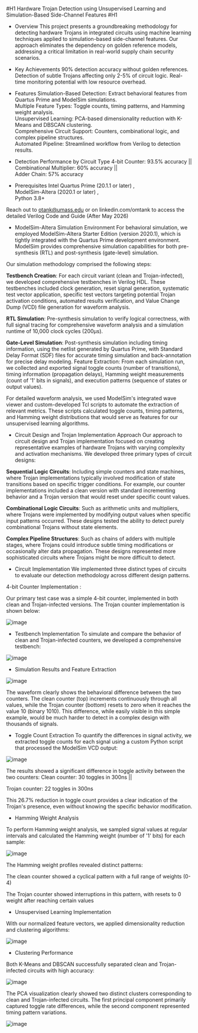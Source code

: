 #H1 Hardware Trojan Detection using Unsupervised Learning and Simulation-Based Side-Channel Features #H1



* Overview
This project presents a groundbreaking methodology for detecting hardware Trojans in integrated circuits using machine learning techniques applied to simulation-based side-channel features. Our approach eliminates the dependency on golden reference models, addressing a critical limitation in real-world supply chain security scenarios.

* Key Achievements
90% detection accuracy without golden references.
Detection of subtle Trojans affecting only 2-5% of circuit logic.
Real-time monitoring potential with low resource overhead.

* Features
Simulation-Based Detection: Extract behavioral features from Quartus Prime and ModelSim simulations.  
Multiple Feature Types: Toggle counts, timing patterns, and Hamming weight analysis.  
Unsupervised Learning: PCA-based dimensionality reduction with K-Means and DBSCAN clustering.  
Comprehensive Circuit Support: Counters, combinational logic, and complex pipeline structures.  
Automated Pipeline: Streamlined workflow from Verilog to detection results.  

* Detection Performance by Circuit Type
4-bit Counter: 93.5% accuracy ||  
Combinational Multiplier: 60% accuracy ||  
Adder Chain: 57% accuracy  

* Prerequisites
Intel Quartus Prime (20.1.1 or later) ,  
ModelSim-Altera (2020.1 or later) ,  
Python 3.8+   


Reach out to otank@umass.edu or on linkedin.com/omtank to access the detailed Verilog Code and Guide (After May 2026)

* ModelSim-Altera Simulation Environment
For behavioral simulation, we employed ModelSim-Altera Starter Edition (version 2020.1), which is tightly integrated with the Quartus Prime development environment. ModelSim provides comprehensive simulation capabilities for both pre-synthesis (RTL) and post-synthesis (gate-level) simulation.

Our simulation methodology comprised the following steps:

**Testbench Creation**: For each circuit variant (clean and Trojan-infected), we developed comprehensive testbenches in Verilog HDL. These testbenches included clock generation, reset signal generation, systematic test vector application, specific test vectors targeting potential Trojan activation conditions, automated results verification, and Value Change Dump (VCD) file generation for waveform analysis.

**RTL Simulation**: Pre-synthesis simulation to verify logical correctness, with full signal tracing for comprehensive waveform analysis and a simulation runtime of 10,000 clock cycles (200μs).

**Gate-Level Simulation**: Post-synthesis simulation including timing information, using the netlist generated by Quartus Prime, with Standard Delay Format (SDF) files for accurate timing simulation and back-annotation for precise delay modeling.
Feature Extraction: From each simulation run, we collected and exported signal toggle counts (number of transitions), timing information (propagation delays), Hamming weight measurements (count of '1' bits in signals), and execution patterns (sequence of states or output values).

For detailed waveform analysis, we used ModelSim's integrated wave viewer and custom-developed Tcl scripts to automate the extraction of relevant metrics. These scripts calculated toggle counts, timing patterns, and Hamming weight distributions that would serve as features for our unsupervised learning algorithms.

* Circuit Design and Trojan Implementation Approach
Our approach to circuit design and Trojan implementation focused on creating representative examples of hardware Trojans with varying complexity and activation mechanisms. We developed three primary types of circuit designs:

**Sequential Logic Circuits**: Including simple counters and state machines, where Trojan implementations typically involved modification of state transitions based on specific trigger conditions. For example, our counter implementations included a clean version with standard incrementing behavior and a Trojan version that would reset under specific count values.

**Combinational Logic Circuits**: Such as arithmetic units and multipliers, where Trojans were implemented by modifying output values when specific input patterns occurred. These designs tested the ability to detect purely combinational Trojans without state elements.

**Complex Pipeline Structures**: Such as chains of adders with multiple stages, where Trojans could introduce subtle timing modifications or occasionally alter data propagation. These designs represented more sophisticated circuits where Trojans might be more difficult to detect.

* Circuit Implementation
We implemented three distinct types of circuits to evaluate our detection methodology across different design patterns.

4-bit Counter Implementation : 

Our primary test case was a simple 4-bit counter, implemented in both clean and Trojan-infected versions. The Trojan counter implementation is shown below:  

![image](https://github.com/user-attachments/assets/f0e320af-a12a-42af-afff-1f0fee9a1a09)

* Testbench Implementation
To simulate and compare the behavior of clean and Trojan-infected counters, we developed a comprehensive testbench:  

![image](https://github.com/user-attachments/assets/40d2ee67-51ab-401e-a07c-6970614b0b43)

* Simulation Results and Feature Extraction  
 
![image](https://github.com/user-attachments/assets/b517014c-407c-494d-845a-7ad2c95b3e7e)

The waveform clearly shows the behavioral difference between the two counters. The clean counter (top) increments continuously through all values, while the Trojan counter (bottom) resets to zero when it reaches the value 10 (binary 1010). This difference, while easily visible in this simple example, would be much harder to detect in a complex design with thousands of signals.  

* Toggle Count Extraction
To quantify the differences in signal activity, we extracted toggle counts for each signal using a custom Python script that processed the ModelSim VCD output:  

![image](https://github.com/user-attachments/assets/e4ae6ee1-6650-4b8f-ab13-def479c591f7)

The results showed a significant difference in toggle activity between the two counters:
Clean counter: 30 toggles in 300ns ||  

Trojan counter: 22 toggles in 300ns  

This 26.7% reduction in toggle count provides a clear indication of the Trojan's presence, even without knowing the specific behavior modification.  

* Hamming Weight Analysis
  
To perform Hamming weight analysis, we sampled signal values at regular intervals and calculated the Hamming weight (number of '1' bits) for each sample:  

![image](https://github.com/user-attachments/assets/520a9279-d54a-4dbe-bc57-be1a3b702647)


The Hamming weight profiles revealed distinct patterns:  

The clean counter showed a cyclical pattern with a full range of weights (0-4)  

The Trojan counter showed interruptions in this pattern, with resets to 0 weight after reaching certain values  

* Unsupervised Learning Implementation

With our normalized feature vectors, we applied dimensionality reduction and clustering algorithms:  

![image](https://github.com/user-attachments/assets/4e228c44-a2c1-4e20-8112-79dc097014d3)

* Clustering Performance
  
Both K-Means and DBSCAN successfully separated clean and Trojan-infected circuits with high accuracy:  

![image](https://github.com/user-attachments/assets/67e3205f-9005-43df-8b29-48ee761b46be)  

The PCA visualization clearly showed two distinct clusters corresponding to clean and Trojan-infected circuits. The first principal component primarily captured toggle rate differences, while the second component represented timing pattern variations.  

![image](https://github.com/user-attachments/assets/ac87c319-1ccf-4c18-8b02-137b895b5576)












